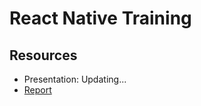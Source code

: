 # React Native Training

## Resources
- Presentation: Updating...
- [Report](https://goo.gl/ANHed5)
